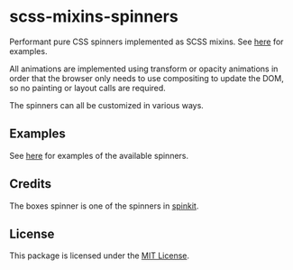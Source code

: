 # scss-mixins-spinners

Performant pure CSS spinners implemented as SCSS mixins. See [here](http://www.perspectivespace.com/scss-mixins-spinners/) for examples.

All animations are implemented using transform or opacity animations in
order that the browser only needs to use compositing to update the DOM,
so no painting or layout calls are required.

The spinners can all be customized in various ways.

## Examples

See [here](http://www.perspectivespace.com/scss-mixins-spinners/) for examples
of the available spinners.

## Credits

The boxes spinner is one of the spinners in [spinkit](http://tobiasahlin.com/spinkit/).

## License

This package is licensed under the [MIT License](./LICENSE).